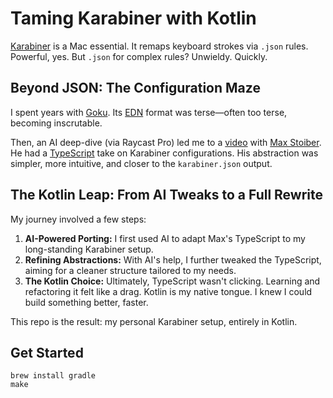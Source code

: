 # Taming Karabiner with Kotlin

[Karabiner](https://karabiner-elements.pqrs.org/) is a Mac essential. It remaps keyboard strokes via `.json` rules. Powerful, yes. But `.json` for complex rules? Unwieldy. Quickly.

## Beyond JSON: The Configuration Maze

I spent years with [Goku](https://github.com/yqrashawn/GokuRakuJoudo). Its [EDN](https://github.com/edn-format/edn) format was terse—often too terse, becoming inscrutable.

Then, an AI deep-dive (via Raycast Pro) led me to a [video](https://www.youtube.com/watch?v=m5MDv9qwhU8) with [Max Stoiber](https://mxstbr.com/). He had a [TypeScript](https://github.com/mxstbr/karabiner) take on Karabiner configurations. His abstraction was simpler, more intuitive, and closer to the `karabiner.json` output.

## The Kotlin Leap: From AI Tweaks to a Full Rewrite

My journey involved a few steps:
1.  **AI-Powered Porting:** I first used AI to adapt Max's TypeScript to my long-standing Karabiner setup.
2.  **Refining Abstractions:** With AI's help, I further tweaked the TypeScript, aiming for a cleaner structure tailored to my needs.
3.  **The Kotlin Choice:** Ultimately, TypeScript wasn't clicking. Learning and refactoring it felt like a drag. Kotlin is my native tongue. I knew I could build something better, faster.

This repo is the result: my personal Karabiner setup, entirely in Kotlin.

## Get Started

```shell
brew install gradle
make
```